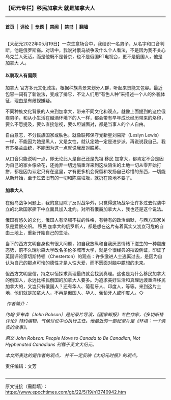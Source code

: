 ### 【纪元专栏】移民加拿大 就是加拿大人

---

#### [首页](../../../..?n13740942) &nbsp;|&nbsp; [评论](../../../../../epoch-comment?n13740942) &nbsp;|&nbsp; [专题](../../../../../epoch-special?n13740942) &nbsp;|&nbsp; [禁闻](../../../../../epoch-news?n13740942) &nbsp;|&nbsp; [禁书](../../../../../books?n13740942) &nbsp;|&nbsp; [翻墙](https://github.com/gfw-breaker/nogfw/blob/master/README.md?n13740942)


<div class="column" id="artbody" itemprop="articleBody">
 <!-- article content begin -->
 <p>
  【大纪元2022年05月19日】一次生意场合中，我结识一名男子，从名字和口音判断，他是俄罗斯裔。对话中，我说对俄乌战争没什么个人看法，不是因为我不关心乌克兰人死活，而是他既不是普京，也不是俄国RT电视台，更不是俄国人，他是
  <ok href="https://www.epochtimes.com/gb/tag/%E5%8A%A0%E6%8B%BF%E5%A4%A7.html">
   加拿大
  </ok>
  人。
 </p>
 <h4>
  以貌取人有偏颇
 </h4>
 <p>
  <ok href="https://www.epochtimes.com/gb/tag/%E5%8A%A0%E6%8B%BF%E5%A4%A7.html">
   加拿大
  </ok>
  官方多元文化政策，根据种族背景来划分人群，听起来贤能又包容。最近包容一词有了新说法，变成了排它，不让人们用“有色人种”来描述一个人的外貌体征，理由是有歧视嫌疑。
 </p>
 <p>
  不同种族文化背景的人来到加拿大，带来不同文化和观点。就像上面提到的这位俄裔男子，和从小生活在酗酒环境下的人一样，都会带有早年成长经历带来的烙印，要么不愿提及，要么直接忽视，要么坦诚面对，都是当事人的个人自由。
 </p>
 <p>
  自由意志，不分民族国家或肤色。就像联邦保守党新星刘易斯（Leslyn Lewis）一样，不能因为她是黑人，又是女性，就认定她一定是进步派。再说说我自己，我有苏格兰血统，不能因为这一点就说我反对脱英。
 </p>
 <p>
  从口音只能说明一点，即无论此人是自己还是先祖
  <ok href="https://www.epochtimes.com/gb/tag/%E7%A7%BB%E6%B0%91.html">
   移民
  </ok>
  加拿大，都肯定不会是因为自己的家乡像朵花，还抛弃一切远隔重洋来到这块陌生的土地一切从零开始打拼，都是因为认定只有在这里，才有更多机会保留和发扬自己珍惜的东西，一切能从新开始，至于过去旧有的一切和陈腐垃圾，就扔在原地不要了。
 </p>
 <h4>
  加拿大人
 </h4>
 <p>
  在俄乌战争问题上，我的意见除了反对战争外，只觉得这场战争让许多过去假装中立的北欧国家撕下中立面具加入北约。对所有俄裔加拿大人，我也还是这个说法。
 </p>
 <p>
  俄国有悠久的文化，俄国人有坚韧不拔的性格，有特有的政治幽默，与西方国家关系是爱恨交织。
  <ok href="https://www.epochtimes.com/gb/tag/%E7%A7%BB%E6%B0%91.html">
   移民
  </ok>
  加拿大的俄罗斯人，都是想在这片有着真实又岌岌可危的自由土地上，重新开始自己的生活。
 </p>
 <p>
  当下的西方文明自身也有很大问题，如自我放纵和自我厌恶情绪下滋生的一种颓废态势，前不久瑞尔森大学改名多伦多城市大学，就是个很经典的摧毁例证，印证了英国评论家切斯特顿（Chesterton）的观点：许多激进人士逃离过去，是因为自认为自己的那点可怜的德性才是人性大爱，而不愿面对脑中臆想的未来。
 </p>
 <p>
  但西方文明坚信，持之以恒探求真理最终就会找到真理。这也是为什么移民加拿大的俄国人，永远比移民俄国的加拿大人要多。为追求美好生活和真理远渡重洋移民加拿大的，又岂只有俄国人？还有华人、葡萄牙人、印度人，等等。来到这片土地，他们就是加拿大人，不再是俄国人、华人、葡萄牙人或印度人。◇
 </p>
 <p>
  <em>
   <ok href="https://i.epochtimes.com/assets/uploads/2022/06/id13766162-JohnRobson.jpg">
    <img alt="" class="wp-image-13766162 alignleft" src="https://i.epochtimes.com/assets/uploads/2022/06/id13766162-JohnRobson.jpg"/>
   </ok>
   作者简介：
  </em>
 </p>
 <p>
  <em>
   约翰·罗布森（John Robson）是纪录片导演，《国家邮报》专栏作家，《多切斯特评论》特约编辑，气候讨论中心执行主任。他最近的一部纪录片是《环境：一个真实的故事》。
  </em>
 </p>
 <p>
  <em>
   原文
   <ok href="https://www.theepochtimes.com/john-robson-people-move-to-canada-to-be-canadian-not-hyphenated-canadians_4469665.html">
    John Robson: People Move to Canada to Be Canadian, Not Hyphenated Canadians
   </ok>
   刊载于英文大纪元。
  </em>
 </p>
 <p>
  <em>
   本文所表达的是作者的观点， 并不一定反映《大纪元时报》的观点。
  </em>
 </p>
 <p>
  责任编辑：文芳
 </p>
 <!-- article content end -->
</div>


---

原文链接（需翻墙）：https://www.epochtimes.com/gb/22/5/19/n13740942.htm